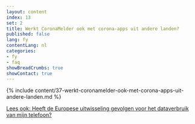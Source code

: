 ```yaml
---
layout: content
index: 13
set: 2
title: Werkt CoronaMelder ook met corona-apps uit andere landen?
published: false
lang: fy
contentLang: nl
categories:
- fy
- faq
showBreadCrumbs: true
showContact: true
---
```

{% include content/37-werkt-coronamelder-ook-met-corona-apps-uit-andere-landen.md %}

[Lees ook: Heeft de Europese uitwisseling gevolgen voor het dataverbruik van mijn telefoon?](/nl/faq/38-heeft-de-europese-uitwisseling-gevolgen-voor-het-dataverbruik-van-mijn-telefoon/)
